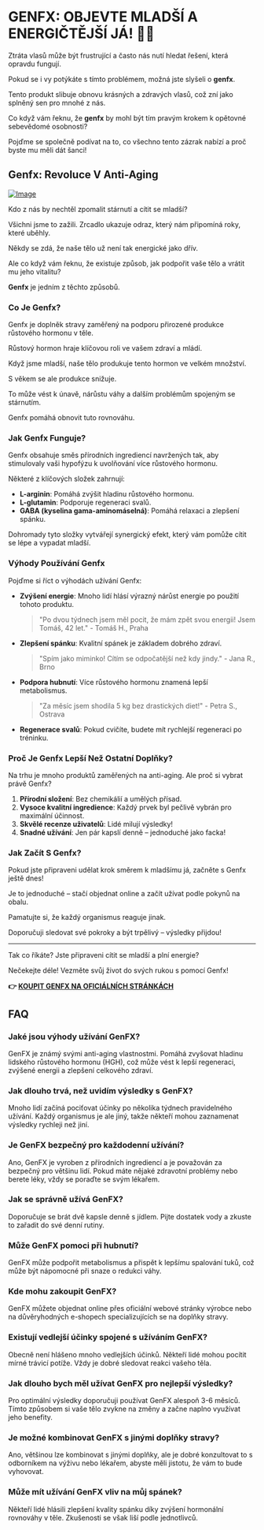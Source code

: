 # GENFX: OBJEVTE MLADŠÍ A ENERGIČTĚJŠÍ JÁ! 💪✨

Ztráta vlasů může být frustrující a často nás nutí hledat řešení, která opravdu fungují. 

Pokud se i vy potýkáte s tímto problémem, možná jste slyšeli o **genfx**. 

Tento produkt slibuje obnovu krásných a zdravých vlasů, což zní jako splněný sen pro mnohé z nás. 

Co když vám řeknu, že **genfx** by mohl být tím pravým krokem k opětovné sebevědomé osobnosti? 

Pojďme se společně podívat na to, co všechno tento zázrak nabízí a proč byste mu měli dát šanci!

## Genfx: Revoluce V Anti-Aging

[![Image](https://www2.sellhealth.com/251/genfx_200x300.jpg)](https://gchaffi.com/VpOZPRKh)

Kdo z nás by nechtěl zpomalit stárnutí a cítit se mladší? 

Všichni jsme to zažili. Zrcadlo ukazuje odraz, který nám připomíná roky, které uběhly. 

Někdy se zdá, že naše tělo už není tak energické jako dřív. 

Ale co když vám řeknu, že existuje způsob, jak podpořit vaše tělo a vrátit mu jeho vitalitu? 

**Genfx** je jedním z těchto způsobů.

### Co Je Genfx?

Genfx je doplněk stravy zaměřený na podporu přirozené produkce růstového hormonu v těle. 

Růstový hormon hraje klíčovou roli ve vašem zdraví a mládí. 

Když jsme mladší, naše tělo produkuje tento hormon ve velkém množství.

S věkem se ale produkce snižuje.

To může vést k únavě, nárůstu váhy a dalším problémům spojeným se stárnutím.

Genfx pomáhá obnovit tuto rovnováhu.

### Jak Genfx Funguje?

Genfx obsahuje směs přírodních ingrediencí navržených tak, aby stimulovaly vaši hypofýzu k uvolňování více růstového hormonu. 

Některé z klíčových složek zahrnují:

- **L-arginin**: Pomáhá zvýšit hladinu růstového hormonu.
- **L-glutamin**: Podporuje regeneraci svalů.
- **GABA (kyselina gama-aminomáselná)**: Pomáhá relaxaci a zlepšení spánku.

Dohromady tyto složky vytvářejí synergický efekt, který vám pomůže cítit se lépe a vypadat mladší.

### Výhody Používání Genfx

Pojďme si říct o výhodách užívání Genfx:

- **Zvýšení energie**: Mnoho lidí hlásí výrazný nárůst energie po použití tohoto produktu.
  
  > "Po dvou týdnech jsem měl pocit, že mám zpět svou energii! Jsem Tomáš, 42 let." - Tomáš H., Praha
  
- **Zlepšení spánku**: Kvalitní spánek je základem dobrého zdraví. 
   
  > "Spím jako miminko! Cítím se odpočatější než kdy jindy." - Jana R., Brno

- **Podpora hubnutí**: Více růstového hormonu znamená lepší metabolismus.
  
  > "Za měsíc jsem shodila 5 kg bez drastických diet!" - Petra S., Ostrava

- **Regenerace svalů**: Pokud cvičíte, budete mít rychlejší regeneraci po tréninku.

### Proč Je Genfx Lepší Než Ostatní Doplňky?

Na trhu je mnoho produktů zaměřených na anti-aging. Ale proč si vybrat právě Genfx?

1. **Přírodní složení**: Bez chemikálií a umělých přísad.
2. **Vysoce kvalitní ingredience**: Každý prvek byl pečlivě vybrán pro maximální účinnost.
3. **Skvělé recenze uživatelů**: Lidé milují výsledky!
4. **Snadné užívání**: Jen pár kapslí denně – jednoduché jako facka!

### Jak Začít S Genfx?

Pokud jste připraveni udělat krok směrem k mladšímu já, začněte s Genfx ještě dnes!

Je to jednoduché – stačí objednat online a začít užívat podle pokynů na obalu.

Pamatujte si, že každý organismus reaguje jinak.

Doporučuji sledovat své pokroky a být trpělivý – výsledky přijdou!

---

Tak co říkáte? Jste připraveni cítit se mladší a plní energie? 

Nečekejte déle! Vezměte svůj život do svých rukou s pomocí Genfx!



**👉 [KOUPIT GENFX NA OFICIÁLNÍCH STRÁNKÁCH](https://gchaffi.com/VpOZPRKh)**

## FAQ

### Jaké jsou výhody užívání GenFX?
GenFX je známý svými anti-aging vlastnostmi. Pomáhá zvyšovat hladinu lidského růstového hormonu (HGH), což může vést k lepší regeneraci, zvýšené energii a zlepšení celkového zdraví.

### Jak dlouho trvá, než uvidím výsledky s GenFX?
Mnoho lidí začíná pociťovat účinky po několika týdnech pravidelného užívání. Každý organismus je ale jiný, takže někteří mohou zaznamenat výsledky rychleji než jiní.

### Je GenFX bezpečný pro každodenní užívání?
Ano, GenFX je vyroben z přírodních ingrediencí a je považován za bezpečný pro většinu lidí. Pokud máte nějaké zdravotní problémy nebo berete léky, vždy se poraďte se svým lékařem.

### Jak se správně užívá GenFX?
Doporučuje se brát dvě kapsle denně s jídlem. Pijte dostatek vody a zkuste to zařadit do své denní rutiny.

### Může GenFX pomoci při hubnutí?
GenFX může podpořit metabolismus a přispět k lepšímu spalování tuků, což může být nápomocné při snaze o redukci váhy.

### Kde mohu zakoupit GenFX?
GenFX můžete objednat online přes oficiální webové stránky výrobce nebo na důvěryhodných e-shopech specializujících se na doplňky stravy.

### Existují vedlejší účinky spojené s užíváním GenFX?
Obecně není hlášeno mnoho vedlejších účinků. Někteří lidé mohou pocítit mírné trávicí potíže. Vždy je dobré sledovat reakci vašeho těla.

### Jak dlouho bych měl užívat GenFX pro nejlepší výsledky?
Pro optimální výsledky doporučuji používat GenFX alespoň 3-6 měsíců. Tímto způsobem si vaše tělo zvykne na změny a začne naplno využívat jeho benefity.

### Je možné kombinovat GenFX s jinými doplňky stravy?
Ano, většinou lze kombinovat s jinými doplňky, ale je dobré konzultovat to s odborníkem na výživu nebo lékařem, abyste měli jistotu, že vám to bude vyhovovat.

### Může mít užívání GenFX vliv na můj spánek?
Někteří lidé hlásili zlepšení kvality spánku díky zvýšení hormonální rovnováhy v těle. Zkušenosti se však liší podle jednotlivců.